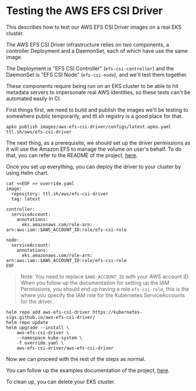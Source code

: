 # Testing the AWS EFS CSI Driver

This describes how to test our AWS EFS CSI Driver images on a real EKS cluster.

The AWS EFS CSI Driver infrastructure relies on two components, a controller Deployment and a DaemonSet, each of which have use the same image.

The Deployment is "EFS CSI Controller" (`efs-csi-controller`) and the DaemonSet is "EFS CSI Node" (`efs-csi-node`), and we'll test them together.

These components require being run on an EKS cluster to be able to hit metadata servers to impersonate real AWS identities, so these tests can't be automated easily in CI.

First things first, we need to build and publish the images we'll be testing to somewhere public temporarily, and ttl.sh registry is a good place for that.

```shell
apko publish images/aws-efs-csi-driver/configs/latest.apko.yaml ttl.sh/aws/efs-csi-driver
```

The next thing, as a prerequisite, we should set up the driver permissions as it will use the Amazon EFS to manage the volume on user's behalf. To do that, you can refer to the README of the project, [here](https://github.com/kubernetes-sigs/aws-efs-csi-driver#set-up-driver-permission).

Once you set up everything, you can deploy the driver to your cluster by using Helm chart.

```shell
cat <<EOF >> override.yaml
image:
  repository: ttl.sh/aws/efs-csi-driver
  tag: latest

controller:
  serviceAccount:
    annotations:
      eks.amazonaws.com/role-arn: arn:aws:iam::$AWS_ACCOUNT_ID:role/efs-csi-role

node:
  serviceAccount:
    annotations:
      eks.amazonaws.com/role-arn: arn:aws:iam::$AWS_ACCOUNT_ID:role/efs-csi-role
EOF
```

> Note: You need to replace `$AWS_ACCOUNT_ID` with your AWS account ID. When you follow up the documentation for setting up the IAM Permissions, you should end up having a role `efs-csi-role`, this is the where you specify the IAM role for the Kubernetes ServiceAccounts for the driver.

```shell
helm repo add aws-efs-csi-driver https://kubernetes-sigs.github.io/aws-efs-csi-driver/
helm repo update
helm upgrade --install \
    aws-efs-csi-driver \
    --namespace kube-system \
    -f override.yaml \
    aws-efs-csi-driver/aws-efs-csi-driver
```
Now we can proceed with the rest of the steps as normal.

You can follow up the examples documentation of the project, [here](https://github.com/kubernetes-sigs/aws-efs-csi-driver/blob/master/docs/README.md#examples).

To clean up, you can delete your EKS cluster.
